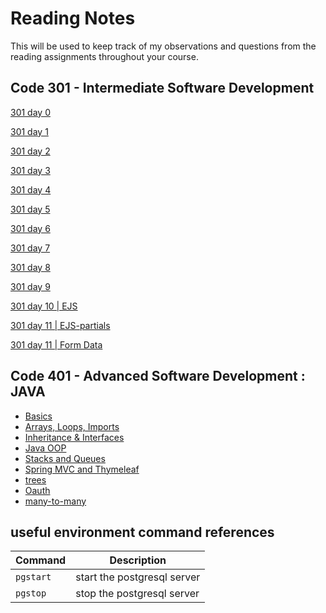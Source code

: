 # Reading Notes

This will be used to keep track of my observations and questions from the reading assignments throughout your course.

## Code 301 - Intermediate Software Development

[301 day 0](301-0.md)

[301 day 1](301-1.md)

[301 day 2](301-2.md)

[301 day 3](301-3.md)

[301 day 4](301-04.md)

[301 day 5](301-05.md)

[301 day 6](301-06.md)

[301 day 7](301-08.md)

[301 day 8](refactoring.md)

[301 day 9](js-callstack.md)

[301 day 10 | EJS](ejs.md)

[301 day 11 | EJS-partials](ejs-partials.md)

[301 day 11 | Form Data](form-data.md)

## Code 401 - Advanced Software Development : JAVA

* [Basics](Java-basics.md)
* [Arrays, Loops, Imports](java-arrrs-loops-imports.md)
* [Inheritance & Interfaces](inheritance-interface.md)
* [Java OOP](java-OOP.md)
* [Stacks and Queues](stacks-and-queues.md)
* [Spring MVC and Thymeleaf](spring-mvc.md)
* [trees](trees.md)
* [Oauth](many-to-many.md)
* [many-to-many](OAuth.md)

## useful environment command references

| Command | Description |
| --- | --- |
| `pgstart` | start the postgresql server |
| `pgstop` | stop the postgresql server |
